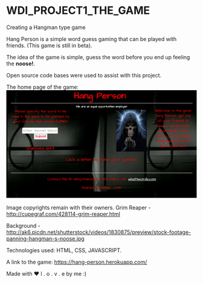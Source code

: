 # WDI_PROJECT1_THE_GAME
Creating a Hangman type game

Hang Person is a simple word guess gaming that can be played with friends. (This game is still in beta).

The idea of the game is simple, guess the word before you end up feeling the **noose!**.

Open source code bases were used to assist with this project.

The home page of the game:
<img src="./images/Hang_Person_home_page.png">

Image copyrights remain with their owners.
Grim Reaper - http://cupegraf.com/428114-grim-reaper.html

Background - http://ak6.picdn.net/shutterstock/videos/1830875/preview/stock-footage-panning-hangman-s-noose.jpg

Technologies used: HTML, CSS, JAVASCRIPT.

A link to the game: https://hang-person.herokuapp.com/

Made with ❤️ l . o . v . e by me :)




